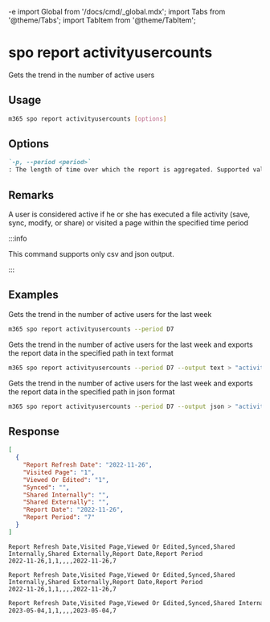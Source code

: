 -e <!-- DISCLAIMER: All secrets, passwords, and sensitive values in this document are examples only and not real credentials. -->
import Global from '/docs/cmd/_global.mdx';
import Tabs from '@theme/Tabs';
import TabItem from '@theme/TabItem';

# spo report activityusercounts

Gets the trend in the number of active users

## Usage

```sh
m365 spo report activityusercounts [options]
```

## Options

```md definition-list
`-p, --period <period>`
: The length of time over which the report is aggregated. Supported values `D7`, `D30`, `D90`, `D180`.
```

<Global />

## Remarks

A user is considered active if he or she has executed a file activity (save, sync, modify, or share) or visited a page within the specified time period

:::info

This command supports only csv and json output.

:::

## Examples

Gets the trend in the number of active users for the last week

```sh
m365 spo report activityusercounts --period D7
```

Gets the trend in the number of active users for the last week and exports the report data in the specified path in text format

```sh
m365 spo report activityusercounts --period D7 --output text > "activityusercounts.txt"
```

Gets the trend in the number of active users for the last week and exports the report data in the specified path in json format

```sh
m365 spo report activityusercounts --period D7 --output json > "activityusercounts.json"
```

## Response

<Tabs>
  <TabItem value="JSON">

  ```json
  [
    {
      "Report Refresh Date": "2022-11-26",
      "Visited Page": "1",
      "Viewed Or Edited": "1",
      "Synced": "",
      "Shared Internally": "",
      "Shared Externally": "",
      "Report Date": "2022-11-26",
      "Report Period": "7"
    }
  ]
  ```

  </TabItem>
  <TabItem value="Text">

  ```text
  Report Refresh Date,Visited Page,Viewed Or Edited,Synced,Shared Internally,Shared Externally,Report Date,Report Period
  2022-11-26,1,1,,,,2022-11-26,7
  ```

  </TabItem>
  <TabItem value="CSV">

  ```csv
  Report Refresh Date,Visited Page,Viewed Or Edited,Synced,Shared Internally,Shared Externally,Report Date,Report Period
  2022-11-26,1,1,,,,2022-11-26,7
  ```

  </TabItem>
  <TabItem value="Markdown">

  ```md
  Report Refresh Date,Visited Page,Viewed Or Edited,Synced,Shared Internally,Shared Externally,Report Date,Report Period
  2023-05-04,1,1,,,,2023-05-04,7
  ```

  </TabItem>
</Tabs>
